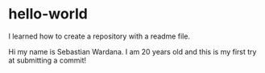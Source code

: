 # hello-world
I learned how to create a repository with a readme file.

Hi my name is Sebastian Wardana. I am 20 years old and this is my first try at submitting a commit!
